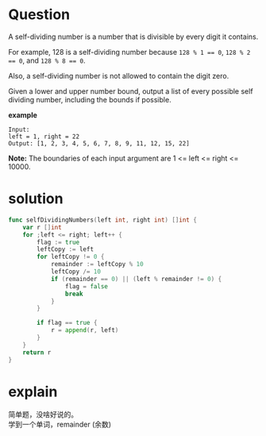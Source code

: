 # Question
A self-dividing number is a number that is divisible by every digit it contains.

For example, 128 is a self-dividing number because `128 % 1 == 0`, `128 % 2 == 0`, and `128 % 8 == 0`.

Also, a self-dividing number is not allowed to contain the digit zero.

Given a lower and upper number bound, output a list of every possible self dividing number, including the bounds if possible. 

**example**
```
Input: 
left = 1, right = 22
Output: [1, 2, 3, 4, 5, 6, 7, 8, 9, 11, 12, 15, 22]
```

**Note:**
The boundaries of each input argument are 1 <= left <= right <= 10000.

# solution
```go
func selfDividingNumbers(left int, right int) []int {
    var r []int
    for ;left <= right; left++ {
        flag := true
        leftCopy := left
        for leftCopy != 0 {
            remainder := leftCopy % 10
            leftCopy /= 10
            if (remainder == 0) || (left % remainder != 0) {
                flag = false
                break
            }
        }

        if flag == true {
            r = append(r, left)
        }
    }
    return r
}
```
# explain 
简单题，没啥好说的。  
学到一个单词，remainder (余数)